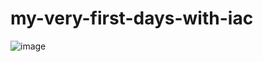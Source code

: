 # my-very-first-days-with-iac

![image](https://user-images.githubusercontent.com/101357756/222868792-078a80e1-0c9a-40f3-bb9c-76f54eca6d23.png)
